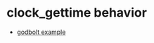 # clock_gettime behavior

- [godbolt example](https://godbolt.org/#g:!((g:!((g:!((h:codeEditor,i:(filename:'1',fontScale:14,fontUsePx:'0',j:1,lang:___c,selection:(endColumn:45,endLineNumber:20,positionColumn:45,positionLineNumber:20,selectionStartColumn:45,selectionStartLineNumber:20,startColumn:45,startLineNumber:20),source:'%23include+%3Cstdint.h%3E%0A%23include+%3Cstdio.h%3E%0A%23include+%3Ctime.h%3E%0A%0A%23define+NSEC+100000000%0A%0Auint64_t+getTimeLatencyNs()+%7B%0A++++struct+timespec+ts1%3B%0A++++struct+timespec+ts2%3B%0A++++clock_gettime(CLOCK_MONOTONIC_RAW,+%26ts1)%3B%0A++++clock_gettime(CLOCK_MONOTONIC_RAW,+%26ts2)%3B%0A++++return+((ts2.tv_sec+-+ts1.tv_sec)+*+NSEC+%2B+ts2.tv_nsec+-+ts1.tv_nsec)%3B%0A%7D%0A%0Aint+main(void)+%7B%0A++++int+runs+%3D+1000000%3B%0A++++uint64_t+sum+%3D+0%3B%0A++++uint64_t+max+%3D+0%3B%0A++++for+(int+i+%3D+0%3B+i+%3C+runs%3B+i%2B%2B)+%7B%0A++++++++uint64_t+delta+%3D+getTimeLatencyNs()%3B%0A++++++++sum+%2B%3D+delta%3B%0A++++++++if+(delta+%3E+max)+%7B%0A++++++++++++max+%3D+delta%3B%0A++++++++%7D%0A++++%7D%0A++++printf(%22%5Cn%5CnSum:+%25lu,+Avg:+%25lu,+Max:+%25lu%5Cn%22,+sum,+sum+/+runs,+max)%3B%0A++++return+0%3B%0A%7D'),l:'5',n:'0',o:'C+source+%231',t:'0')),header:(),k:59.87193169690501,l:'4',n:'0',o:'',s:0,t:'0'),(g:!((g:!((h:executor,i:(argsPanelShown:'1',compilationPanelShown:'0',compiler:armv8-cclang-trunk,compilerName:'',compilerOutShown:'0',execArgs:'',execStdin:'',fontScale:14,fontUsePx:'0',j:4,lang:___c,libs:!(),options:'',overrides:!(),runtimeTools:!(),source:1,stdinPanelShown:'1',wrap:'1'),l:'5',n:'0',o:'Executor+armv8-a+clang+(trunk)+(C,+Editor+%231)',t:'0')),k:61.299359658484526,l:'4',m:50,n:'0',o:'',s:0,t:'0'),(g:!((h:executor,i:(argsPanelShown:'1',compilationPanelShown:'0',compiler:cg151,compilerName:'',compilerOutShown:'0',execArgs:'',execStdin:'',fontScale:14,fontUsePx:'0',j:1,lang:___c,libs:!(),options:'',overrides:!(),runtimeTools:!(),source:1,stdinPanelShown:'1',tree:'1',wrap:'1'),l:'5',n:'0',o:'Executor+x86-64+gcc+15.1+(C,+Editor+%231)',t:'0')),header:(),l:'4',m:50,n:'0',o:'',s:0,t:'0')),k:40.12806830309499,l:'3',n:'0',o:'',t:'0')),l:'2',n:'0',o:'',t:'0')),version:4)
